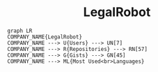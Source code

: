 <h1 align="center">LegalRobot</h1>

```mermaid
graph LR
COMPANY_NAME{LegalRobot}
COMPANY_NAME ---> U{Users} ---> UN[7]
COMPANY_NAME ---> R{Repositories} ---> RN[57]
COMPANY_NAME ---> G{Gists} ---> GN[45]
COMPANY_NAME ---> ML{Most Used<br>Languages}
```
